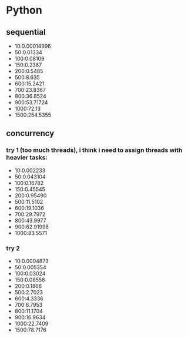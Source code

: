 # Python

## sequential

-   10:0.00014996
-   50:0.01334
-   100:0.08109
-   150:0.2367
-   200:0.5485
-   500:8.635
-   600:15.2421
-   700:23.8367
-   800:36.8524
-   900:53.71724
-   1000:72.13
-   1500:254.5355

## concurrency

### try 1 (too much threads), i think i need to assign threads with heavier tasks:

-   10:0.002233
-   50:0.043104
-   100:0.16782
-   150:0.45545
-   200:0.95490
-   500:11.5102
-   600:19.1036
-   700:29.7972
-   800:43.9977
-   900:62.91998
-   1000:83.5571

### try 2

-   10:0.0004873
-   50:0.005354
-   100:0.03024
-   150:0.08556
-   200:0.1868
-   500:2.7023
-   600:4.3336
-   700:6.7953
-   800:11.1704
-   900:16.9634
-   1000:22.7409
-   1500:78.7176
